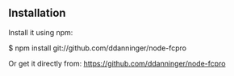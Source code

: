 Installation
------------

Install it using npm:

  $ npm install git://github.com/ddanninger/node-fcpro
  
Or get it directly from: https://github.com/ddanninger/node-fcpro
